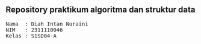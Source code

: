 ## Repository praktikum algoritma dan struktur data

<pre>
Nama  : Diah Intan Nuraini
NIM   : 2311110046
Kelas : S1SD04-A
</pre>